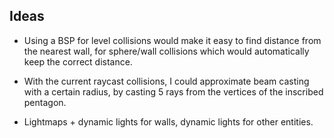 Ideas
-----

 - Using a BSP for level collisions would make it easy to find distance from
   the nearest wall, for sphere/wall collisions which would automatically keep
   the correct distance.

 - With the current raycast collisions, I could approximate beam casting with a
   certain radius, by casting 5 rays from the vertices of the inscribed
   pentagon.

 - Lightmaps + dynamic lights for walls, dynamic lights for other entities.

